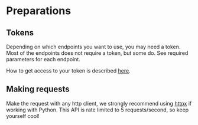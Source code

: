 # Preparations

## Tokens

Depending on which endpoints you want to use, you may need a token. Most of the endpoints does not require a token, but some do. See required parameters for each endpoint. 

How to get access to your token is described [here](https://github.com/dunderrrrrr/blocket_api?tab=readme-ov-file#-blocket-api-token).

## Making requests

Make the request with any http client, we strongly recommend using [httpx](https://www.python-httpx.org/) if working with Python. This API is rate limited to 5 requests/second, so keep yourself cool!